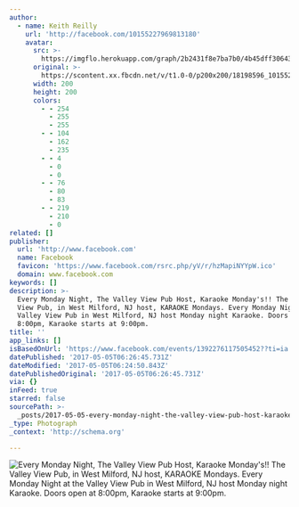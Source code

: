 ```yaml
---
author:
  - name: Keith Reilly
    url: 'http://facebook.com/10155227969813180'
    avatar:
      src: >-
        https://imgflo.herokuapp.com/graph/2b2431f8e7ba7b0/4b45dff306438643f6d9b86d7c4c3600/noop.jpg?input=https%3A%2F%2Fscontent.xx.fbcdn.net%2Fv%2Ft1.0-0%2Fp200x200%2F18198596_10155218856058180_8522737352423657796_n.jpg%3Foh%3D424fe46482552e724b8f3f96b972d267%26oe%3D5973FB6A
      original: >-
        https://scontent.xx.fbcdn.net/v/t1.0-0/p200x200/18198596_10155218856058180_8522737352423657796_n.jpg?oh=424fe46482552e724b8f3f96b972d267&oe=5973FB6A
      width: 200
      height: 200
      colors:
        - - 254
          - 255
          - 255
        - - 104
          - 162
          - 235
        - - 4
          - 0
          - 0
        - - 76
          - 80
          - 83
        - - 219
          - 210
          - 0
related: []
publisher:
  url: 'http://www.facebook.com'
  name: Facebook
  favicon: 'https://www.facebook.com/rsrc.php/yV/r/hzMapiNYYpW.ico'
  domain: www.facebook.com
keywords: []
description: >-
  Every Monday Night, The Valley View Pub Host, Karaoke Monday's!! The Valley
  View Pub, in West Milford, NJ host, KARAOKE Mondays. Every Monday Night at the
  Valley View Pub in West Milford, NJ host Monday night Karaoke. Doors open at
  8:00pm, Karaoke starts at 9:00pm.
title: ''
app_links: []
isBasedOnUrl: 'https://www.facebook.com/events/1392276117505452??ti=ia'
datePublished: '2017-05-05T06:26:45.731Z'
dateModified: '2017-05-05T06:24:50.843Z'
datePublishedOriginal: '2017-05-05T06:26:45.731Z'
via: {}
inFeed: true
starred: false
sourcePath: >-
  _posts/2017-05-05-every-monday-night-the-valley-view-pub-host-karaoke-monday.md
_type: Photograph
_context: 'http://schema.org'

---
```

![Every Monday Night, The Valley View Pub Host, Karaoke Monday's!! The Valley View Pub, in West Milford, NJ host, KARAOKE Mondays. Every Monday Night at the Valley View Pub in West Milford, NJ host Monday night Karaoke. Doors open at 8:00pm, Karaoke starts at 9:00pm.](https://scontent.xx.fbcdn.net/v/t1.0-0/p200x200/18198596_10155218856058180_8522737352423657796_n.jpg?oh=424fe46482552e724b8f3f96b972d267&oe=5973FB6A)